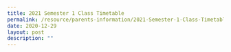 ```yaml
---
title: 2021 Semester 1 Class Timetable
permalink: /resource/parents-information/2021-Semester-1-Class-Timetable
date: 2020-12-29
layout: post
description: ""
---
```


